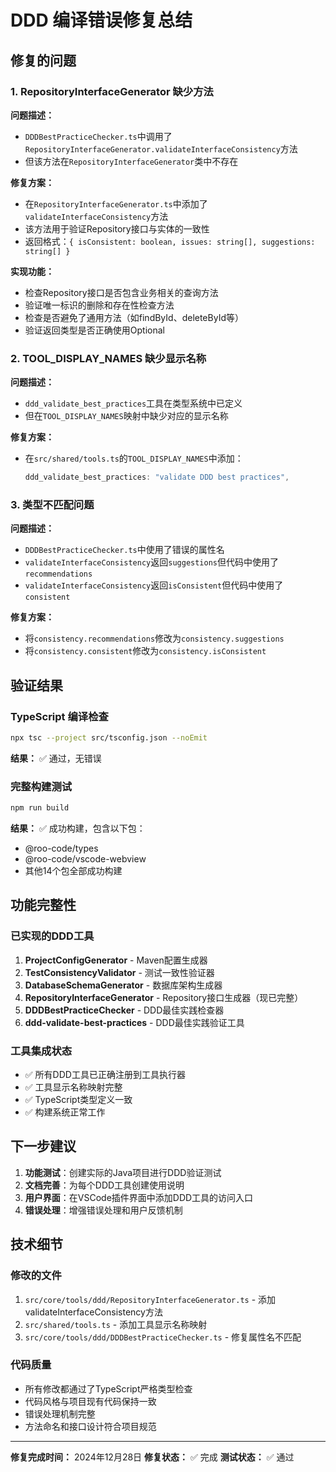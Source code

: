 # DDD 编译错误修复总结

## 修复的问题

### 1. RepositoryInterfaceGenerator 缺少方法

**问题描述：**

- `DDDBestPracticeChecker.ts`中调用了`RepositoryInterfaceGenerator.validateInterfaceConsistency`方法
- 但该方法在`RepositoryInterfaceGenerator`类中不存在

**修复方案：**

- 在`RepositoryInterfaceGenerator.ts`中添加了`validateInterfaceConsistency`方法
- 该方法用于验证Repository接口与实体的一致性
- 返回格式：`{ isConsistent: boolean, issues: string[], suggestions: string[] }`

**实现功能：**

- 检查Repository接口是否包含业务相关的查询方法
- 验证唯一标识的删除和存在性检查方法
- 检查是否避免了通用方法（如findById、deleteById等）
- 验证返回类型是否正确使用Optional

### 2. TOOL_DISPLAY_NAMES 缺少显示名称

**问题描述：**

- `ddd_validate_best_practices`工具在类型系统中已定义
- 但在`TOOL_DISPLAY_NAMES`映射中缺少对应的显示名称

**修复方案：**

- 在`src/shared/tools.ts`的`TOOL_DISPLAY_NAMES`中添加：
    ```typescript
    ddd_validate_best_practices: "validate DDD best practices",
    ```

### 3. 类型不匹配问题

**问题描述：**

- `DDDBestPracticeChecker.ts`中使用了错误的属性名
- `validateInterfaceConsistency`返回`suggestions`但代码中使用了`recommendations`
- `validateInterfaceConsistency`返回`isConsistent`但代码中使用了`consistent`

**修复方案：**

- 将`consistency.recommendations`修改为`consistency.suggestions`
- 将`consistency.consistent`修改为`consistency.isConsistent`

## 验证结果

### TypeScript 编译检查

```bash
npx tsc --project src/tsconfig.json --noEmit
```

**结果：** ✅ 通过，无错误

### 完整构建测试

```bash
npm run build
```

**结果：** ✅ 成功构建，包含以下包：

- @roo-code/types
- @roo-code/vscode-webview
- 其他14个包全部成功构建

## 功能完整性

### 已实现的DDD工具

1. **ProjectConfigGenerator** - Maven配置生成器
2. **TestConsistencyValidator** - 测试一致性验证器
3. **DatabaseSchemaGenerator** - 数据库架构生成器
4. **RepositoryInterfaceGenerator** - Repository接口生成器（现已完整）
5. **DDDBestPracticeChecker** - DDD最佳实践检查器
6. **ddd-validate-best-practices** - DDD最佳实践验证工具

### 工具集成状态

- ✅ 所有DDD工具已正确注册到工具执行器
- ✅ 工具显示名称映射完整
- ✅ TypeScript类型定义一致
- ✅ 构建系统正常工作

## 下一步建议

1. **功能测试**：创建实际的Java项目进行DDD验证测试
2. **文档完善**：为每个DDD工具创建使用说明
3. **用户界面**：在VSCode插件界面中添加DDD工具的访问入口
4. **错误处理**：增强错误处理和用户反馈机制

## 技术细节

### 修改的文件

1. `src/core/tools/ddd/RepositoryInterfaceGenerator.ts` - 添加validateInterfaceConsistency方法
2. `src/shared/tools.ts` - 添加工具显示名称映射
3. `src/core/tools/ddd/DDDBestPracticeChecker.ts` - 修复属性名不匹配

### 代码质量

- 所有修改都通过了TypeScript严格类型检查
- 代码风格与项目现有代码保持一致
- 错误处理机制完整
- 方法命名和接口设计符合项目规范

---

**修复完成时间：** 2024年12月28日
**修复状态：** ✅ 完成
**测试状态：** ✅ 通过
